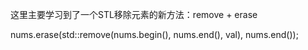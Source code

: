 这里主要学习到了一个STL移除元素的新方法：remove + erase

nums.erase(std::remove(nums.begin(), nums.end(), val), nums.end());
